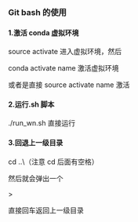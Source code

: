 ### Git bash 的使用

#### 1.激活 conda 虚拟环境

source activate 进入虚拟环境，然后

conda activate name 激活虚拟环境

或者是直接 source activate name 激活

#### 2.运行.sh 脚本

./run_wn.sh 直接运行

#### 3.回退上一级目录

cd ..\（注意 cd 后面有空格）

然后就会弹出一个

\>

直接回车返回上一级目录
